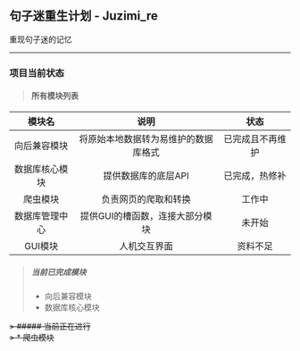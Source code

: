 ## 句子迷重生计划 - Juzimi_re
重现句子迷的记忆
***
### 项目当前状态
> #### 所有模块列表
| 模块名   |         说明         |   状态         |
|:----------:|:--------------------:|:--------------:|
| 向后兼容模块| 将原始本地数据转为易维护的数据库格式 | 已完成且不再维护 |
| 数据库核心模块| 提供数据库的底层API       | 已完成，热修补     |
| 爬虫模块     | 负责网页的爬取和转换         | 工作中          |
| 数据库管理中心|提供GUI的槽函数，连接大部分模块        |未开始   |
| GUI模块     | 人机交互界面              | 资料不足        |

> ##### 当前已完成模块
> * 向后兼容模块
> * 数据库核心模块

~~> ##### 当前正在进行~~  
~~> * 爬虫模块~~  
